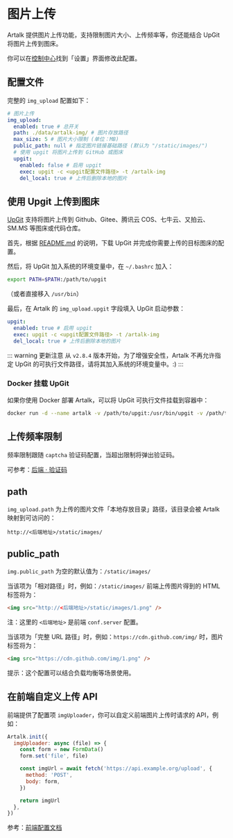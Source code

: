 # 图片上传

Artalk 提供图片上传功能，支持限制图片大小、上传频率等，你还能结合 UpGit 将图片上传到图床。

你可以在[控制中心](/guide/frontend/sidebar.md#控制中心)找到「设置」界面修改此配置。

## 配置文件

完整的 `img_upload` 配置如下：

```yaml
# 图片上传
img_upload:
  enabled: true # 总开关
  path: ./data/artalk-img/ # 图片存放路径
  max_size: 5 # 图片大小限制 (单位：MB)
  public_path: null # 指定图片链接基础路径 (默认为 "/static/images/")
  # 使用 upgit 将图片上传到 GitHub 或图床
  upgit:
    enabled: false # 启用 upgit
    exec: upgit -c <upgit配置文件路径> -t /artalk-img
    del_local: true # 上传后删除本地的图片
```

## 使用 Upgit 上传到图床

[UpGit](https://github.com/pluveto/upgit) 支持将图片上传到 Github、Gitee、腾讯云 COS、七牛云、又拍云、SM.MS 等图床或代码仓库。

首先，根据 [README.md](https://github.com/pluveto/upgit) 的说明，下载 UpGit 并完成你需要上传的目标图床的配置。

然后，将 UpGit 加入系统的环境变量中，在 `~/.bashrc` 加入：

```bash
export PATH=$PATH:/path/to/upgit
```

（或者直接移入 `/usr/bin`）

最后，在 Artalk 的 `img_upload.upgit` 字段填入 UpGit 启动参数：

```yaml
upgit:
  enabled: true # 启用 upgit
  exec: upgit -c <upgit配置文件路径> -t /artalk-img
  del_local: true # 上传后删除本地的图片
```

::: warning 更新注意
从 `v2.8.4` 版本开始，为了增强安全性，Artalk 不再允许指定 UpGit 的可执行文件路径，请将其加入系统的环境变量中。:)
:::

### Docker 挂载 UpGit

如果你使用 Docker 部署 Artalk，可以将 UpGit 可执行文件挂载到容器中：

```bash
docker run -d --name artalk -v /path/to/upgit:/usr/bin/upgit -v /path/to/artalk:/app/data -p 8080:23366 artalk
```

## 上传频率限制

频率限制跟随 `captcha` 验证码配置，当超出限制将弹出验证码。

可参考：[后端 · 验证码](/guide/backend/captcha.md)

## path

`img_upload.path` 为上传的图片文件「本地存放目录」路径，该目录会被 Artalk 映射到可访问的：

```
http://<后端地址>/static/images/
```

## public_path

`img.public_path` 为空的默认值为：`/static/images/`

当该项为「相对路径」时，例如：`/static/images/` 前端上传图片得到的 HTML 标签将为：

```html
<img src="http://<后端地址>/static/images/1.png" />
```

注：这里的 `<后端地址>` 是前端 `conf.server` 配置。

当该项为「完整 URL 路径」时，例如：`https://cdn.github.com/img/` 时，图片标签将为：

```html
<img src="https://cdn.github.com/img/1.png" />
```

提示：这个配置可以结合负载均衡等场景使用。

## 在前端自定义上传 API

前端提供了配置项 `imgUploader`，你可以自定义前端图片上传时请求的 API，例如：

```js
Artalk.init({
  imgUploader: async (file) => {
    const form = new FormData()
    form.set('file', file)

    const imgUrl = await fetch('https://api.example.org/upload', {
      method: 'POST',
      body: form,
    })

    return imgUrl
  },
})
```

参考：[前端配置文档](../frontend/config.md#imguploader)

